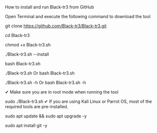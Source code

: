 How to install and run Black-tr3 from GitHub

Open Terminal and execute the following command to download the tool

git clone https://github.com/Black-tr3/Black-tr3.git

cd Black-tr3

chmod +x Black-tr3.sh

./Black-tr3.sh --install

bash Black-tr3.sh

./Black-tr3.sh
Or
bash Black-tr3.sh

./Black-tr3.sh -h
Or
bash Black-tr3.sh -h

✔ Make sure you are in root mode when running the tool

sudo ./Black-tr3.sh
✔ If you are using Kali Linux or Parrot OS, most of the required tools are pre-installed.

sudo apt update && sudo apt upgrade -y

sudo apt install git -y
